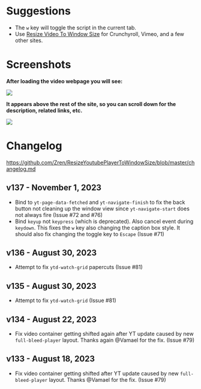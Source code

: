 # Suggestions

* The `w` key will toggle the script in the current tab.
* Use [Resize Video To Window Size](https://greasyfork.org/en/scripts/10815-resize-video-to-window-size) for Crunchyroll, Vimeo, and a few other sites.

# Screenshots

**After loading the video webpage you will see:**

[![](https://i.imgur.com/GDeEDPA.png)](https://i.imgur.com/GDeEDPA.png)

**It appears above the rest of the site, so you can scroll down for the description, related links, etc.**

[![](https://i.imgur.com/uVDKPUp.jpg)](https://i.imgur.com/uVDKPUp.jpg)

# Changelog

https://github.com/Zren/ResizeYoutubePlayerToWindowSize/blob/master/changelog.md

## v137 - November 1, 2023

* Bind to `yt-page-data-fetched` and `yt-navigate-finish` to fix the back button not cleaning up the window view since `yt-navigate-start` does not always fire (Issue #72 and #76)
* Bind `keyup` not `keypress` (which is deprecated). Also cancel event during `keydown`. This fixes the `w` key also changing the caption box style. It should also fix changing the toggle key to `Escape` (Issue #71)

## v136 - August 30, 2023

* Attempt to fix `ytd-watch-grid` papercuts (Issue #81)

## v135 - August 30, 2023

* Attempt to fix `ytd-watch-grid` (Issue #81)

## v134 - August 22, 2023

* Fix video container getting shifted again after YT update caused by new `full-bleed-player` layout. Thanks again @Vamael for the fix. (Issue #79)

## v133 - August 18, 2023

* Fix video container getting shifted after YT update caused by new `full-bleed-player` layout. Thanks @Vamael for the fix. (Issue #79)
